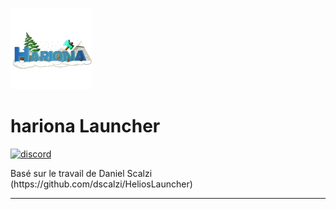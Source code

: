 <p><img  src="./app/assets/images/logo.png" height="130px" alt="hariona"></p>

<h1>hariona Launcher</h1>


[![discord](https://img.shields.io/badge/version-1.1.0-dark_green.svg?style=for-the-badge)][discord]




<p>
    Basé sur le travail de Daniel Scalzi (https://github.com/dscalzi/HeliosLauncher)
</p>

---


[discord]: https://discord.gg/zNWUXdt 'Discord'
